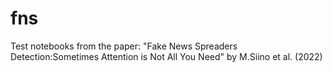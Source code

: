 # fns
Test notebooks from the paper: "Fake News Spreaders Detection:Sometimes Attention is Not All You Need" by M.Siino et al. (2022)
